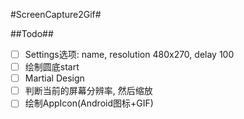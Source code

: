 #ScreenCapture2Gif#





##Todo##
- [ ] Settings选项: name, resolution 480x270, delay 100
- [ ] 绘制圆底start
- [ ] Martial Design
- [ ] 判断当前的屏幕分辨率, 然后缩放
- [ ] 绘制AppIcon(Android图标+GIF)
